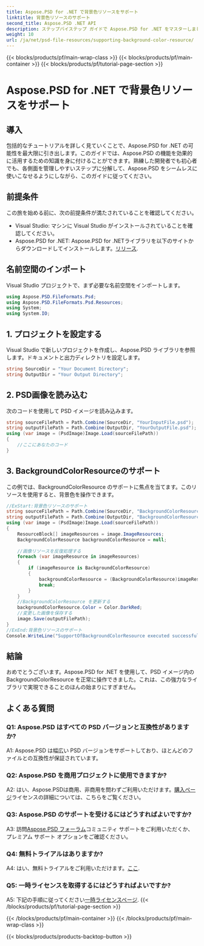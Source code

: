 ```yaml
---
title: Aspose.PSD for .NET で背景色リソースをサポート
linktitle: 背景色リソースのサポート
second_title: Aspose.PSD .NET API
description: ステップバイステップ ガイドで Aspose.PSD for .NET をマスターしましょう。PSD 画像を簡単に操作できます。今すぐ無料トライアルをダウンロードしてください。
weight: 10
url: /ja/net/psd-file-resources/supporting-background-color-resource/
---
```


{{< blocks/products/pf/main-wrap-class >}}
{{< blocks/products/pf/main-container >}}
{{< blocks/products/pf/tutorial-page-section >}}

# Aspose.PSD for .NET で背景色リソースをサポート

## 導入
包括的なチュートリアルを詳しく見ていくことで、Aspose.PSD for .NET の可能性を最大限に引き出します。このガイドでは、Aspose.PSD の機能を効果的に活用するための知識を身に付けることができます。熟練した開発者でも初心者でも、各側面を管理しやすいステップに分解して、Aspose.PSD をシームレスに使いこなせるようにしながら、このガイドに従ってください。
## 前提条件
この旅を始める前に、次の前提条件が満たされていることを確認してください。
- Visual Studio: マシンに Visual Studio がインストールされていることを確認してください。
-  Aspose.PSD for .NET: Aspose.PSD for .NETライブラリを以下のサイトからダウンロードしてインストールします。[リリース](https://releases.aspose.com/psd/net/).
## 名前空間のインポート
Visual Studio プロジェクトで、まず必要な名前空間をインポートします。
```csharp
using Aspose.PSD.FileFormats.Psd;
using Aspose.PSD.FileFormats.Psd.Resources;
using System;
using System.IO;
```
## 1. プロジェクトを設定する
Visual Studio で新しいプロジェクトを作成し、Aspose.PSD ライブラリを参照します。ドキュメントと出力ディレクトリを設定します。
```csharp
string SourceDir = "Your Document Directory";
string OutputDir = "Your Output Directory";
```
## 2. PSD画像を読み込む
次のコードを使用して PSD イメージを読み込みます。
```csharp
string sourceFilePath = Path.Combine(SourceDir, "YourInputFile.psd");
string outputFilePath = Path.Combine(OutputDir, "YourOutputFile.psd");
using (var image = (PsdImage)Image.Load(sourceFilePath))
{
    //ここにあなたのコード
}
```
## 3. BackgroundColorResourceのサポート
この例では、BackgroundColorResource のサポートに焦点を当てます。このリソースを使用すると、背景色を操作できます。 
```csharp
//ExStart:背景色リソースのサポート
string sourceFilePath = Path.Combine(SourceDir, "BackgroundColorResourceInput.psd");
string outputFilePath = Path.Combine(OutputDir, "BackgroundColorResourceOutput.psd");
using (var image = (PsdImage)Image.Load(sourceFilePath))
{
    ResourceBlock[] imageResources = image.ImageResources;
    BackgroundColorResource backgroundColorResource = null;
    
    //画像リソースを反復処理する
    foreach (var imageResource in imageResources)
    {
        if (imageResource is BackgroundColorResource)
        {
            backgroundColorResource = (BackgroundColorResource)imageResource;
            break;
        }
    }
    //BackgroundColorResource を更新する
    backgroundColorResource.Color = Color.DarkRed;
    //変更した画像を保存する
    image.Save(outputFilePath);
}
//ExEnd:背景色リソースのサポート
Console.WriteLine("SupportOfBackgroundColorResource executed successfully");
```
## 結論
おめでとうございます。Aspose.PSD for .NET を使用して、PSD イメージ内の BackgroundColorResource を正常に操作できました。これは、この強力なライブラリで実現できることのほんの始まりにすぎません。

## よくある質問

### Q1: Aspose.PSD はすべての PSD バージョンと互換性がありますか?

A1: Aspose.PSD は幅広い PSD バージョンをサポートしており、ほとんどのファイルとの互換性が保証されています。

### Q2: Aspose.PSD を商用プロジェクトに使用できますか?

A2: はい、Aspose.PSDは商用、非商用を問わずご利用いただけます。[購入ページ](https://purchase.aspose.com/buy)ライセンスの詳細については、こちらをご覧ください。

### Q3: Aspose.PSD のサポートを受けるにはどうすればよいですか?

 A3: 訪問[Aspose.PSD フォーラム](https://forum.aspose.com/c/psd/34)コミュニティ サポートをご利用いただくか、プレミアム サポート オプションをご確認ください。

### Q4: 無料トライアルはありますか?

 A4: はい、無料トライアルをご利用いただけます。[ここ](https://releases.aspose.com/).

### Q5: 一時ライセンスを取得するにはどうすればよいですか?

 A5: 下記の手順に従ってください[一時ライセンスページ](https://purchase.aspose.com/temporary-license/).
{{< /blocks/products/pf/tutorial-page-section >}}

{{< /blocks/products/pf/main-container >}}
{{< /blocks/products/pf/main-wrap-class >}}

{{< blocks/products/products-backtop-button >}}
